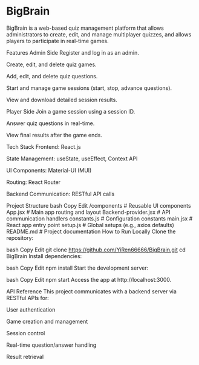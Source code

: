 # BigBrain
BigBrain is a web-based quiz management platform that allows administrators to create, edit, and manage multiplayer quizzes, and allows players to participate in real-time games.

Features
Admin Side
Register and log in as an admin.

Create, edit, and delete quiz games.

Add, edit, and delete quiz questions.

Start and manage game sessions (start, stop, advance questions).

View and download detailed session results.

Player Side
Join a game session using a session ID.

Answer quiz questions in real-time.

View final results after the game ends.

Tech Stack
Frontend: React.js

State Management: useState, useEffect, Context API

UI Components: Material-UI (MUI)

Routing: React Router

Backend Communication: RESTful API calls

Project Structure
bash
Copy
Edit
/components     # Reusable UI components
App.jsx         # Main app routing and layout
Backend-provider.jsx # API communication handlers
constants.js    # Configuration constants
main.jsx        # React app entry point
setup.js        # Global setups (e.g., axios defaults)
README.md       # Project documentation
How to Run Locally
Clone the repository:

bash
Copy
Edit
git clone https://github.com/YiRen66666/BigBrain.git
cd BigBrain
Install dependencies:

bash
Copy
Edit
npm install
Start the development server:

bash
Copy
Edit
npm start
Access the app at http://localhost:3000.

API Reference
This project communicates with a backend server via RESTful APIs for:

User authentication

Game creation and management

Session control

Real-time question/answer handling

Result retrieval

